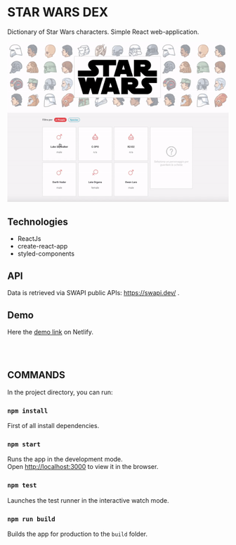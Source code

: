 # STAR WARS DEX
Dictionary of Star Wars characters. Simple React web-application.

![](https://github.com/TheWarko/star-wars-dex/blob/main/public/preview.gif)

## Technologies
* ReactJs
* create-react-app
* styled-components

## API
Data is retrieved via SWAPI public APIs: https://swapi.dev/ .

## Demo
Here the [demo link](https://vigorous-roentgen-8c4e8f.netlify.app/) on Netlify.

<br />
<br />


## COMMANDS
In the project directory, you can run:

### `npm install`

First of all install dependencies.

### `npm start`

Runs the app in the development mode.\
Open [http://localhost:3000](http://localhost:3000) to view it in the browser.

### `npm test`

Launches the test runner in the interactive watch mode.

### `npm run build`

Builds the app for production to the `build` folder.